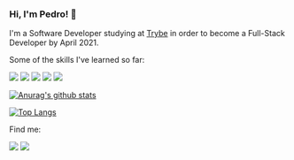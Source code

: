 ### Hi, I'm Pedro! 👋

I'm a Software Developer studying at [Trybe](https://www.betrybe.com/) in order to become a Full-Stack Developer by April 2021.

Some of the skills I've learned so far:

<img src="https://img.shields.io/badge/javascript%20-%23323330.svg?&style=for-the-badge&logo=javascript&logoColor=%23F7DF1E" /> <img src="https://img.shields.io/badge/react%20-%2320232a.svg?&style=for-the-badge&logo=react&logoColor=%2361DAFB" /> <img src="https://img.shields.io/badge/redux%20-%23593d88.svg?&style=for-the-badge&logo=redux&logoColor=white" /> <img src="https://img.shields.io/badge/html5%20-%23E34F26.svg?&style=for-the-badge&logo=html5&logoColor=white" /> <img src="https://img.shields.io/badge/css3%20-%231572B6.svg?&style=for-the-badge&logo=css3&logoColor=white" />


[![Anurag's github stats](https://github-readme-stats.vercel.app/api?username=pedrohcalado)](https://github.com/anuraghazra/github-readme-stats)

[![Top Langs](https://github-readme-stats.vercel.app/api/top-langs/?username=pedrohcalado)](https://github.com/anuraghazra/github-readme-stats)

Find me:

<a href="mailto:pedrocalado22@gmail.com"><img src="https://img.shields.io/badge/gmail-D14836?&style=for-the-badge&logo=gmail&logoColor=white" /></a>
<a href="https://www.linkedin.com/in/pedrohcalado/"><img src="https://img.shields.io/badge/linkedin-%230077B5.svg?&style=for-the-badge&logo=linkedin&logoColor=white" /></a>

